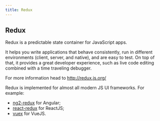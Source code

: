 ```yaml
---
title: Redux
---
```

## Redux

Redux is a predictable state container for JavaScript apps.

It helps you write applications that behave consistently, run in different environments (client, server, and native), and are easy to test. On top of that, it provides a great developer experience, such as live code editing combined with a time traveling debugger.

For more information head to <a href='http://redux.js.org/' target='_blank' rel='nofollow'>http://redux.js.org/</a>

Redux is implemented for almost all modern JS UI frameworks. For example:
- <a href='https://www.npmjs.com/package/ng2-redux' target='_blank' rel='nofollow'>ng2-redux</a> for Angular;
- <a href='https://github.com/reactjs/react-redux' target='_blank' rel='nofollow'>react-redux</a> for ReactJS;
- <a href='https://github.com/vuejs/vuex' target='_blank' rel='nofollow'>vuex</a> for VueJS.

